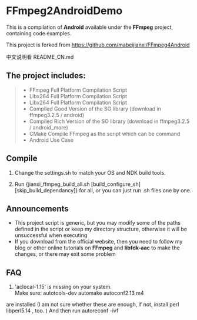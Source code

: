 # FFmpeg2AndroidDemo
This is a compilation of **Android** available under the **FFmpeg** project, containing code examples.<br>

This project is forked from https://github.com/mabeijianxi/FFmpeg4Android




中文说明看 README_CN.md
## The project includes:
> * FFmpeg Full Platform Compilation Script
> * Libx264 Full Platform Compilation Script
> * Libx264 Full Platform Compilation Script
> * Compiled Good Version of the SO library (download in ffmpeg3.2.5 / android)
> * Compiled Rich Version of the SO library (download in ffmpeg3.2.5 / android_more)> * CMake Compile FFmpeg as the script which can be command
> * Android Use Case

## Compile 
1. Change the settings.sh to match your OS and NDK build tools.

2. Run {jianxi_ffmpeg_build_all.sh [build_configure_sh] [skip_build_dependancy]} for all, or you can just run .sh files one by one.

## Announcements
* This project script is generic, but you may modify some of the paths defined in the script or keep my directory structure, otherwise it will be unsuccessful when executing <br>
* If you download from the official website, then you need to follow my blog or other online tutorials on **FFmpeg** and **libfdk-aac** to make the changes, or there may exit some problem

## FAQ
1. 'aclocal-1.15' is missing on your system.  
Make sure:
	autotools-dev
	automake
	autoconf2.13
	m4
	
are installed
(I am not sure whether these are enough, if not, install 
	perl
	libperl5.14
	, too.
)
And then run
  autoreconf -ivf 

